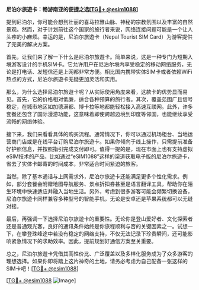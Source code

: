 **尼泊尔旅遊卡：畅游南亚的便捷之选[[TG💪+ @esim1088](https://t.me/s/esim1088)]**

提到尼泊尔，你可能会想到壮丽的喜马拉雅山脉、神秘的宗教氛围以及丰富的自然景观。然而，对于计划前往这个国家的旅行者来说，网络连接问题可能是一个让人头疼的小麻烦。幸运的是，尼泊尔旅遊卡（Nepal Tourist SIM Card）为游客提供了完美的解决方案。

首先，让我们来了解一下什么是尼泊尔旅遊卡。简单来说，这是一种专门为短期入境游客设计的手机SIM卡。它允许用户在尼泊尔境内享受稳定的移动网络服务，无论是打电话、发短信还是上网都非常方便。相比国内携带实体SIM卡或者依赖WiFi热点的方式，尼泊尔旅遊卡无疑更加灵活和实用。

那么，为什么选择尼泊尔旅遊卡呢？从实际使用角度来看，这款卡的优势显而易见。首先，它的价格相对低廉，适合各种预算的旅行者。其次，覆盖范围广且信号稳定，在城市地区如加德满都、博卡拉等地都能轻松接入高速互联网。此外，许多套餐还包含了国际漫游功能，这意味着即使跨越边境到印度等邻国，也能继续享受流畅的网络体验。

接下来，我们来看看具体的购买流程。通常情况下，你可以通过机场柜台、当地运营商门店或是在线平台订购尼泊尔旅遊卡。如果你倾向于线上操作，只需提前准备好护照信息，并按照指引完成支付即可。值得一提的是，现在市面上也有支持虚拟eSIM技术的产品，比如通过“eSIM1088”这样的渠道获取电子版的尼泊尔旅遊卡，省去了实体卡邮寄的时间成本，非常适合时间紧迫的旅客。

当然，除了基本通话与上网需求外，尼泊尔旅遊卡还能满足更多个性化需求。例如，部分套餐会附赠地图导航服务、景点折扣券甚至是语言翻译工具，帮助你在陌生环境中快速适应并融入当地生活。另外，考虑到很多游客可能会频繁切换设备，尼泊尔旅遊卡同样兼容多种型号的智能手机，无论是安卓还是苹果系统都可以无缝对接。

最后，再强调一下选择尼泊尔旅遊卡的重要性。无论你是登山爱好者、文化探索者还是普通观光客，良好的通讯条件始终是你旅程顺利与否的关键因素之一。试想一下，在攀登珠峰途中若没有稳定的网络支持，不仅无法记录下珍贵瞬间，还可能影响紧急情况下的求助效率。因此，提前规划好通信方案至关重要。

总之，尼泊尔旅遊卡凭借其高性价比、广泛覆盖以及多样化服务成为了众多游客的理想选择。如果你即将踏上这片神奇的土地，请务必考虑为自己配备一张这样的SIM卡吧！[[TG💪+ @esim1088](https://t.me/s/esim1088)] 

[[TG💪+ @esim1088](https://t.me/s/esim1088) ![Image](https://i.postimg.cc/4NQfJmqS/Snipaste-2025-05-13-00-14-12.png)]